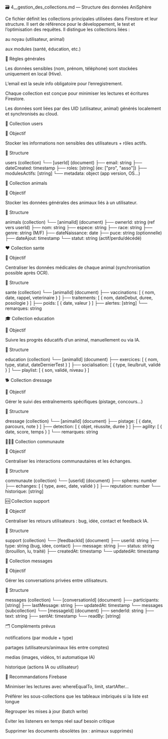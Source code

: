 🗃️ 4__gestion_des_collections.md — Structure des données AniSphère

Ce fichier définit les collections principales utilisées dans Firestore et leur structure. Il sert de référence pour le développement, le test et l’optimisation des requêtes. Il distingue les collections liées :

au noyau (utilisateur, animal)

aux modules (santé, éducation, etc.)

🔑 Règles générales

Les données sensibles (nom, prénom, téléphone) sont stockées uniquement en local (Hive).

L’email est la seule info obligatoire pour l’enregistrement.

Chaque collection est conçue pour minimiser les lectures et écritures Firestore.

Les données sont liées par des UID (utilisateur, animal) générés localement et synchronisés au cloud.

👤 Collection users

🔹 Objectif

Stocker les informations non sensibles des utilisateurs + rôles actifs.

🔹 Structure

users (collection) └── [userId] (document) ├── email: string ├── dateCreated: timestamp ├── roles: [string] (ex: ["pro", "asso"]) ├── modulesActifs: [string] └── metadata: object (app version, OS...) 

🐶 Collection animals

🔹 Objectif

Stocker les données générales des animaux liés à un utilisateur.

🔹 Structure

animals (collection) └── [animalId] (document) ├── ownerId: string (ref vers userId) ├── nom: string ├── espece: string ├── race: string ├── genre: string (M/F) ├── dateNaissance: date ├── puce: string (optionnelle) ├── dateAjout: timestamp └── statut: string (actif/perdu/décédé) 

❤️ Collection sante

🔹 Objectif

Centraliser les données médicales de chaque animal (synchronisation possible après OCR).

🔹 Structure

sante (collection) └── [animalId] (document) ├── vaccinations: [ { nom, date, rappel, veterinaire } ] ├── traitements: [ { nom, dateDebut, duree, posologie } ] ├── poids: [ { date, valeur } ] ├── alertes: [string] └── remarques: string 

🎓 Collection education

🔹 Objectif

Suivre les progrès éducatifs d’un animal, manuellement ou via IA.

🔹 Structure

education (collection) └── [animalId] (document) ├── exercices: [ { nom, type, statut, dateDernierTest } ] ├── socialisation: [ { type, lieu/bruit, validé } ] └── playlist: [ { son, validé, niveau } ] 

🐕 Collection dressage

🔹 Objectif

Gérer le suivi des entraînements spécifiques (pistage, concours...)

🔹 Structure

dressage (collection) └── [animalId] (document) ├── pistage: [ { date, parcours, note } ] ├── detection: [ { objet, réussite, durée } ] ├── agility: [ { date, score, temps } ] └── remarques: string 

🧑‍🤝‍🧑 Collection communaute

🔹 Objectif

Centraliser les interactions communautaires et les échanges.

🔹 Structure

communaute (collection) └── [userId] (document) ├── spheres: number ├── echanges: [ { type, avec, date, validé } ] ├── reputation: number └── historique: [string]

🆘 Collection support

🔹 Objectif

Centraliser les retours utilisateurs : bug, idée, contact et feedback IA.

🔹 Structure

support (collection)
 └── [feedbackId] (document)
     ├── userId: string
     ├── type: string (bug, idee, contact)
     ├── message: string
     ├── status: string (brouillon, lu, traité)
     ├── createdAt: timestamp
     └── updatedAt: timestamp

📨 Collection messages

🔹 Objectif

Gérer les conversations privées entre utilisateurs.

🔹 Structure

messages (collection)
 └── [conversationId] (document)
     ├── participants: [string]
     ├── lastMessage: string
     ├── updatedAt: timestamp
     └── messages (subcollection)
         └── [messageId] (document)
             ├── senderId: string
             ├── text: string
             ├── sentAt: timestamp
             └── readBy: [string]


🗂️ Compléments prévus

notifications (par module + type)

partages (utilisateurs/animaux liés entre comptes)

medias (images, vidéos, tri automatique IA)

historique (actions IA ou utilisateur)

📌 Recommandations Firebase

Minimiser les lectures avec whereEqualTo, limit, startAfter...

Préférer les sous-collections que les tableaux imbriqués si la liste est longue

Regrouper les mises à jour (batch write)

Éviter les listeners en temps réel sauf besoin critique

Supprimer les documents obsolètes (ex : animaux supprimés)

